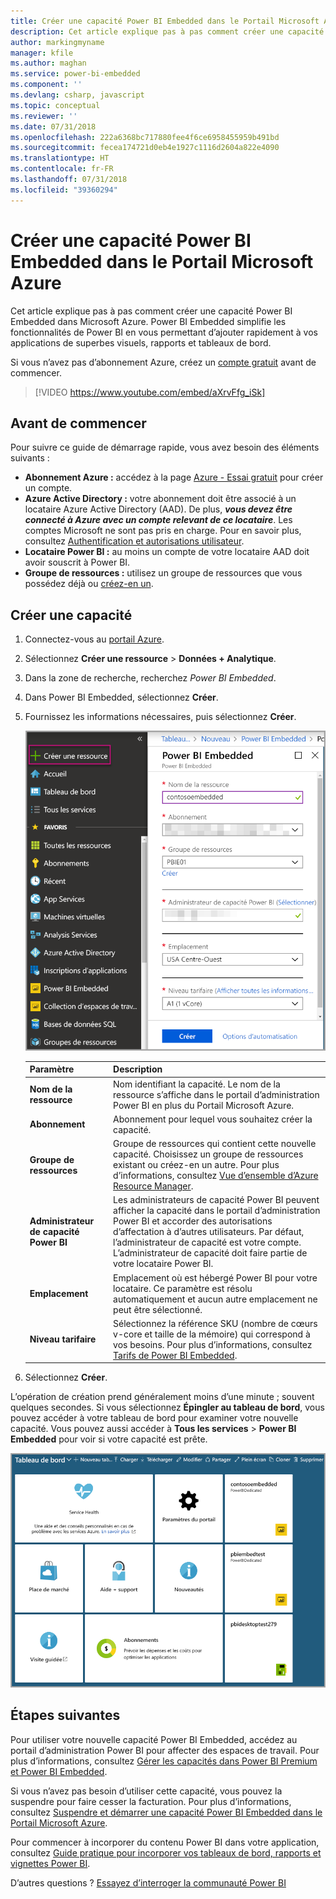 ```yaml
---
title: Créer une capacité Power BI Embedded dans le Portail Microsoft Azure | Microsoft Docs
description: Cet article explique pas à pas comment créer une capacité Power BI Embedded dans Microsoft Azure.
author: markingmyname
manager: kfile
ms.author: maghan
ms.service: power-bi-embedded
ms.component: ''
ms.devlang: csharp, javascript
ms.topic: conceptual
ms.reviewer: ''
ms.date: 07/31/2018
ms.openlocfilehash: 222a6368bc717880fee4f6ce6958455959b491bd
ms.sourcegitcommit: fecea174721d0eb4e1927c1116d2604a822e4090
ms.translationtype: HT
ms.contentlocale: fr-FR
ms.lasthandoff: 07/31/2018
ms.locfileid: "39360294"
---
```

# <a name="create-power-bi-embedded-capacity-in-the-azure-portal"></a>Créer une capacité Power BI Embedded dans le Portail Microsoft Azure

Cet article explique pas à pas comment créer une capacité Power BI Embedded dans Microsoft Azure. Power BI Embedded simplifie les fonctionnalités de Power BI en vous permettant d’ajouter rapidement à vos applications de superbes visuels, rapports et tableaux de bord.

Si vous n’avez pas d’abonnement Azure, créez un [compte gratuit](https://azure.microsoft.com/free/) avant de commencer.

> [!VIDEO https://www.youtube.com/embed/aXrvFfg_iSk]

## <a name="before-you-begin"></a>Avant de commencer

Pour suivre ce guide de démarrage rapide, vous avez besoin des éléments suivants :

* **Abonnement Azure :** accédez à la page [Azure - Essai gratuit](https://azure.microsoft.com/free/) pour créer un compte.
* **Azure Active Directory :** votre abonnement doit être associé à un locataire Azure Active Directory (AAD). De plus, ***vous devez être connecté à Azure avec un compte relevant de ce locataire***. Les comptes Microsoft ne sont pas pris en charge. Pour en savoir plus, consultez [Authentification et autorisations utilisateur](https://docs.microsoft.com/azure/analysis-services/analysis-services-manage-users).
* **Locataire Power BI :** au moins un compte de votre locataire AAD doit avoir souscrit à Power BI.
* **Groupe de ressources :** utilisez un groupe de ressources que vous possédez déjà ou [créez-en un](https://docs.microsoft.com/azure/azure-resource-manager/resource-group-overview).

## <a name="create-a-capacity"></a>Créer une capacité

1. Connectez-vous au [portail Azure](https://portal.azure.com/).

2. Sélectionnez **Créer une ressource** > **Données + Analytique**.

3. Dans la zone de recherche, recherchez *Power BI Embedded*.

4. Dans Power BI Embedded, sélectionnez **Créer**.

5. Fournissez les informations nécessaires, puis sélectionnez **Créer**.

    ![Champs à renseigner pour créer une capacité](media/azure-pbie-create-capacity/azure-portal-create-power-bi-embedded.png)

    |Paramètre |Description |
    |---------|---------|
    |**Nom de la ressource**|Nom identifiant la capacité. Le nom de la ressource s’affiche dans le portail d’administration Power BI en plus du Portail Microsoft Azure.|
    |**Abonnement**|Abonnement pour lequel vous souhaitez créer la capacité.|
    |**Groupe de ressources**|Groupe de ressources qui contient cette nouvelle capacité. Choisissez un groupe de ressources existant ou créez-en un autre. Pour plus d’informations, consultez [Vue d’ensemble d’Azure Resource Manager](https://docs.microsoft.com/azure/azure-resource-manager/resource-group-overview).|
    |**Administrateur de capacité Power BI**|Les administrateurs de capacité Power BI peuvent afficher la capacité dans le portail d’administration Power BI et accorder des autorisations d’affectation à d’autres utilisateurs. Par défaut, l’administrateur de capacité est votre compte. L’administrateur de capacité doit faire partie de votre locataire Power BI.|
    |**Emplacement**|Emplacement où est hébergé Power BI pour votre locataire. Ce paramètre est résolu automatiquement et aucun autre emplacement ne peut être sélectionné.|
    |**Niveau tarifaire**|Sélectionnez la référence SKU (nombre de cœurs v-core et taille de la mémoire) qui correspond à vos besoins.  Pour plus d’informations, consultez [Tarifs de Power BI Embedded](https://azure.microsoft.com/pricing/details/power-bi-embedded/).|

6. Sélectionnez **Créer**.

L’opération de création prend généralement moins d’une minute ; souvent quelques secondes. Si vous sélectionnez **Épingler au tableau de bord**, vous pouvez accéder à votre tableau de bord pour examiner votre nouvelle capacité. Vous pouvez aussi accéder à **Tous les services** > **Power BI Embedded** pour voir si votre capacité est prête.

![Tableau de bord du Portail Microsoft Azure avec une capacité Power BI Embedded](media/azure-pbie-create-capacity/azure-portal-dashboard.png)

## <a name="next-steps"></a>Étapes suivantes

Pour utiliser votre nouvelle capacité Power BI Embedded, accédez au portail d’administration Power BI pour affecter des espaces de travail. Pour plus d’informations, consultez [Gérer les capacités dans Power BI Premium et Power BI Embedded](https://powerbi.microsoft.com/documentation/powerbi-admin-premium-manage/).

Si vous n’avez pas besoin d’utiliser cette capacité, vous pouvez la suspendre pour faire cesser la facturation. Pour plus d’informations, consultez [Suspendre et démarrer une capacité Power BI Embedded dans le Portail Microsoft Azure](azure-pbie-pause-start.md).

Pour commencer à incorporer du contenu Power BI dans votre application, consultez [Guide pratique pour incorporer vos tableaux de bord, rapports et vignettes Power BI](https://powerbi.microsoft.com/documentation/powerbi-developer-embedding-content/).

D’autres questions ? [Essayez d’interroger la communauté Power BI](http://community.powerbi.com/)